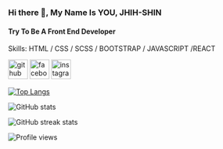 ### Hi there 👋, My Name Is YOU, JHIH-SHIN
#### Try To Be A Front End Developer

Skills: HTML / CSS / SCSS / BOOTSTRAP / JAVASCRIPT /REACT



[<img src='https://cdn.jsdelivr.net/npm/simple-icons@3.0.1/icons/github.svg' alt='github' height='40'>](https://github.com/a5512167086)  [<img src='https://cdn.jsdelivr.net/npm/simple-icons@3.0.1/icons/facebook.svg' alt='facebook' height='40'>](https://www.facebook.com/游志信)  [<img src='https://cdn.jsdelivr.net/npm/simple-icons@3.0.1/icons/instagram.svg' alt='instagram' height='40'>](https://www.instagram.com/shin_0113_/)  

[![Top Langs](https://github-readme-stats.vercel.app/api/top-langs/?username=a5512167086)](https://github.com/anuraghazra/github-readme-stats)

![GitHub stats](https://github-readme-stats.vercel.app/api?username=a5512167086&show_icons=true)  

![GitHub streak stats](https://github-readme-streak-stats.herokuapp.com/?user=a5512167086)  

![Profile views](https://gpvc.arturio.dev/a5512167086)  
